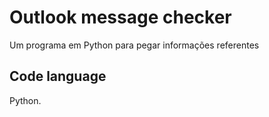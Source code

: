 # Outlook message checker
Um programa em Python para pegar informações referentes 

## Code language
Python.

